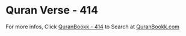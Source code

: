 # Quran Verse - 414 

For more infos, Click [QuranBookk - 414](https://www.quranbookk.com/quran/search?q=414) to Search at [QuranBookk.com](http://quranbookk.com/)